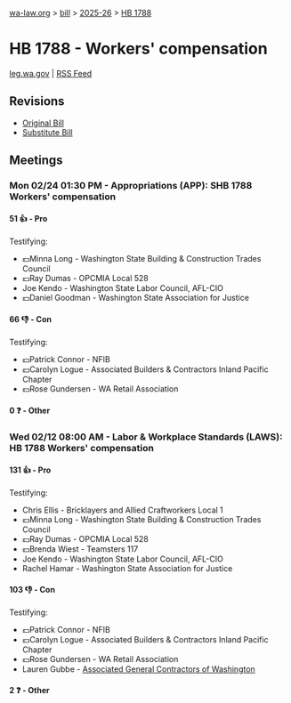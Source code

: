 [wa-law.org](/) > [bill](/bill/) > [2025-26](/bill/2025-26/) > [HB 1788](/bill/2025-26/hb/1788/)

# HB 1788 - Workers' compensation
[leg.wa.gov](https://app.leg.wa.gov/billsummary?BillNumber=1788&Year=2025&Initiative=false) | [RSS Feed](./rss.xml)

## Revisions
* [Original Bill](1/)
* [Substitute Bill](S/)

## Meetings
### Mon 02/24 01:30 PM - Appropriations (APP): SHB 1788 Workers' compensation
#### 51 👍 - Pro
Testifying:
* 💵Minna Long - Washington State Building & Construction Trades Council
* 💵Ray Dumas - OPCMIA Local 528
* Joe Kendo - Washington State Labor Council, AFL-CIO
* 💵Daniel Goodman - Washington State Association for Justice

#### 66 👎 - Con
Testifying:
* 💵Patrick Connor - NFIB
* 💵Carolyn Logue - Associated Builders & Contractors Inland Pacific Chapter
* 💵Rose Gundersen - WA Retail Association

#### 0 ❓ - Other

### Wed 02/12 08:00 AM - Labor & Workplace Standards (LAWS): HB 1788 Workers' compensation
#### 131 👍 - Pro
Testifying:
* Chris Ellis - Bricklayers and Allied Craftworkers Local 1
* 💵Minna Long - Washington State Building & Construction Trades Council
* 💵Ray Dumas - OPCMIA Local 528
* 💵Brenda Wiest - Teamsters 117
* Joe Kendo - Washington State Labor Council, AFL-CIO
* Rachel Hamar - Washington State Association for Justice

#### 103 👎 - Con
Testifying:
* 💵Patrick Connor - NFIB
* 💵Carolyn Logue - Associated Builders & Contractors Inland Pacific Chapter
* 💵Rose Gundersen - WA Retail Association
* Lauren Gubbe - [Associated General Contractors of Washington](/org/associated_general_contractors_of_washington/)

#### 2 ❓ - Other
